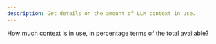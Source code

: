 ```yaml
---
description: Get details on the amount of LLM context in use.
---
```


How much context is in use, in percentage terms of the total available?
